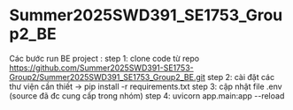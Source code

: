# Summer2025SWD391_SE1753_Group2_BE

Các bước run BE project :
step 1: clone code từ repo https://github.com/Summer2025SWD391-SE1753-Group2/Summer2025SWD391_SE1753_Group2_BE.git
step 2: cài đặt các thư viện cần thiết -> pip install -r requirements.txt
step 3: cập nhật file .env (source đã đc cung cấp trong nhóm)
step 4: uvicorn app.main:app --reload
